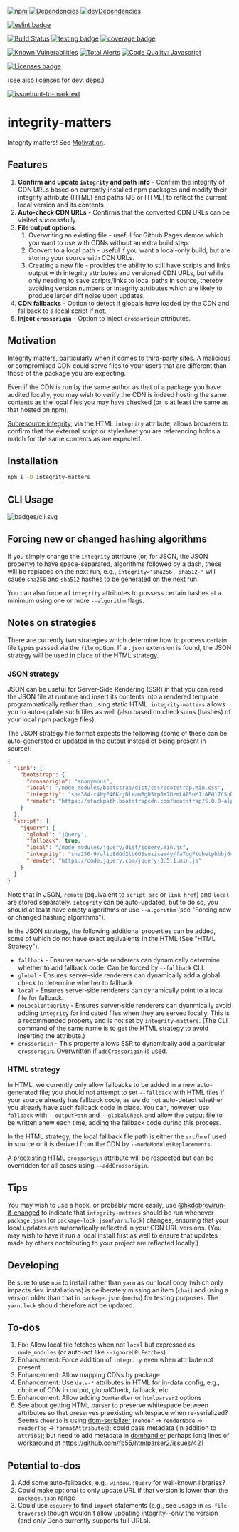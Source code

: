 [![npm](https://img.shields.io/npm/v/integrity-matters.svg)](https://www.npmjs.com/package/integrity-matters)
[![Dependencies](https://img.shields.io/david/brettz9/integrity-matters.svg)](https://david-dm.org/brettz9/integrity-matters)
[![devDependencies](https://img.shields.io/david/dev/brettz9/integrity-matters.svg)](https://david-dm.org/brettz9/integrity-matters?type=dev)

[![eslint badge](https://raw.githubusercontent.com/brettz9/integrity-matters/master/badges/eslint-badge.svg?sanitize=true)](badges/eslint-badge.svg)

[![Build Status](https://travis-ci.org/brettz9/integrity-matters.svg?branch=master)](https://travis-ci.com/github/brettz9/integrity-matters)
[![testing badge](https://raw.githubusercontent.com/brettz9/integrity-matters/master/badges/tests-badge.svg?sanitize=true)](badges/tests-badge.svg)
[![coverage badge](https://raw.githubusercontent.com/brettz9/integrity-matters/master/badges/coverage-badge.svg?sanitize=true)](badges/coverage-badge.svg)

[![Known Vulnerabilities](https://snyk.io/test/github/brettz9/integrity-matters/badge.svg)](https://snyk.io/test/github/brettz9/integrity-matters)
[![Total Alerts](https://img.shields.io/lgtm/alerts/g/brettz9/integrity-matters.svg?logo=lgtm&logoWidth=18)](https://lgtm.com/projects/g/brettz9/integrity-matters/alerts)
[![Code Quality: Javascript](https://img.shields.io/lgtm/grade/javascript/g/brettz9/integrity-matters.svg?logo=lgtm&logoWidth=18)](https://lgtm.com/projects/g/brettz9/integrity-matters/context:javascript)

<!--[![License](https://img.shields.io/npm/l/integrity-matters.svg)](LICENSE-MIT.txt)-->
[![Licenses badge](https://raw.githubusercontent.com/brettz9/integrity-matters/master/badges/licenses-badge.svg?sanitize=true)](badges/licenses-badge.svg)

(see also [licenses for dev. deps.](https://raw.githubusercontent.com/brettz9/integrity-matters/master/badges/licenses-badge-dev.svg?sanitize=true))

[![issuehunt-to-marktext](https://issuehunt.io/static/embed/issuehunt-button-v1.svg)](https://issuehunt.io/r/brettz9/integrity-matters)

# integrity-matters

Integrity matters! See [Motivation](#motivation).

## Features

1. **Confirm and update `integrity` and path info** - Confirm the integrity of
    CDN URLs based on currently installed npm packages and modify their
    integrity attribute (HTML) and paths (JS or HTML) to reflect the current
    local version and its contents.
1. **Auto-check CDN URLs** - Confirms that the converted CDN URLs can be
    visited successfully.
1. **File output options**:
    1. Overwriting an existing file - useful for Github Pages demos which you
        want to use with CDNs without an extra build step.
    1. Convert to a local path - useful if you want a local-only build,
        but are storing your source with CDN URLs.
    1. Creating a new file - provides the ability to still have scripts and
        links output with integrity attributes and versioned CDN URLs, but
        while only needing to save scripts/links to local paths in source,
        thereby avoiding version numbers or integrity attributes which are
        likely to produce larger diff noise upon updates.
1. **CDN fallbacks** - Option to detect if globals have loaded by the CDN and
    fallback to a local script if not.
1. **Inject `crossorigin`** - Option to inject `crossorigin` attributes.

## Motivation

Integrity matters, particularly when it comes to third-party sites. A
malicious or compromised CDN could serve files to your users that are
different than those of the package you are expecting.

Even if the CDN is run by the same author as that of a package you have
audited locally, you may wish to verify the CDN is indeed hosting the same
contents as the local files you may have checked (or is at least the same
as that hosted on npm).

[Subresource integrity](https://developer.mozilla.org/en-US/docs/Web/Security/Subresource_Integrity),
via the HTML `integrity` attribute, allows browsers to confirm that the
external script or stylesheet you are referencing holds a match for the same
contents as are expected.

## Installation

```sh
npm i -D integrity-matters
```

## CLI Usage

![badges/cli.svg](./badges/cli.svg)

## Forcing new or changed hashing algorithms

If you simply change the `integrity` attribute (or, for JSON, the JSON
property) to have space-separated, algorithms followed by a dash, these
will be replaced on the next run, e.g., `integrity="sha256- sha512-"` will
cause `sha256` and `sha512` hashes to be generated on the next run.

You can also force all `integrity` attributes to possess certain hashes at a
minimum using one or more `--algorithm` flags.

## Notes on strategies

There are currently two strategies which determine how to process certain file
types passed via the `file` option. If a `.json` extension is found, the JSON
strategy will be used in place of the HTML strategy.

### JSON strategy

JSON can be useful for Server-Side Rendering (SSR) in that you can read the
JSON file at runtime and insert its contents into a rendered template
programmatically rather than using static HTML. `integrity-matters` allows you
to auto-update such files as well (also based on checksums (hashes) of your
local npm package files).

The JSON strategy file format expects the following (some of these can be
auto-generated or updated in the output instead of being present in source):

```json
{
  "link": {
    "bootstrap": {
      "crossorigin": "anonymous",
      "local": "/node_modules/bootstrap/dist/css/bootstrap.min.css",
      "integrity": "sha384-r4NyP46KrjDleawBgD5tp8Y7UzmLA05oM1iAEQ17CSuDqnUK2+k9luXQOfXJCJ4I",
      "remote": "https://stackpath.bootstrapcdn.com/bootstrap/5.0.0-alpha1/css/bootstrap.min.css"
    }
  },
  "script": {
    "jquery": {
      "global": "jQuery",
      "fallback": true,
      "local": "/node_modules/jquery/dist/jquery.min.js",
      "integrity": "sha256-9/aliU8dGd2tb6OSsuzixeV4y/faTqgFtohetphbbj0=",
      "remote": "https://code.jquery.com/jquery-3.5.1.min.js"
    }
  }
}
```

Note that in JSON, `remote` (equivalent to `script src` or `link href`) and
`local` are stored separately. `integrity` can be auto-updated, but to do so,
you should at least have empty algorithms or use `--algorithm` (see
"Forcing new or changed hashing algorithms").

In the JSON strategy, the following additional properties can be added, some
of which do not have exact equivalents in the HTML (See "HTML Strategy").

- `fallback` - Ensures server-side renderers can dynamically determine
    whether to add fallback code. Can be forced by `--fallback` CLI.
- `global` - Ensures server-side renderers can dynamically add a global check
    to determine whether to fallback.
- `local` - Ensures server-side renderers can dynamically point to a local
    file for fallback.
- `noLocalIntegrity` - Ensures server-side renderers can dyanmically avoid
    adding `integrity` for indicated files when they are served locally. This
    is a recommended property and is not set by `integrity-matters`. (The CLI
    command of the same name is to get the HTML strategy to avoid inserting
    the attribute.)
- `crossorigin` - This property allows SSR to dynamically add a particular
    `crossorigin`. Overwritten if `addCrossorigin` is used.

### HTML strategy

In HTML, we currently only allow fallbacks to be added in a new auto-generated
file; you should not attempt to set `--fallback` with HTML files if your
source already has fallback code, as we do not auto-detect whether you already
have such fallback code in place. You can, however, use `fallback` with
`--outputPath` and `--globalCheck` and allow the output file to be written
anew each time, adding the fallback code during this process.

In the HTML strategy, the local fallback file path is either the `src`/`href`
used in source or it is derived from the CDN by `--nodeModulesReplacements`.

A preexisting HTML `crossorigin` attribute will be respected but can be
overridden for all cases using `--addCrossorigin`.

## Tips

You may wish to use a hook, or probably more easily, use
[@hkdobrev/run-if-changed](https://github.com/hkdobrev/run-if-changed) to
indicate that `integrity-matters` should be run whenever `package.json`
(or `package-lock.json`/`yarn.lock`) changes, ensuring that your local
updates are automatically reflected in your CDN URL versions. (You may
wish to have it run a local install first as well to ensure that updates
made by others contributing to your project are reflected locally.)

## Developing

Be sure to use `npm` to install rather than `yarn` as our local copy
(which only impacts dev. installations) is deliberately missing an item
(`chai`) and using a version older than that in `package.json` (`mocha`)
for testing purposes. The `yarn.lock` should therefore not be updated.

## To-dos

1. Fix: Allow local file fetches when not `local` but expressed as
    `node_modules` (or auto-act like `--ignoreURLFetches`)
1. Enhancement: Force addition of `integrity` even when attribute not present
1. Enhancement: Allow mapping CDNs by package
1. Enhancement: Use `data-*` attributes in HTML for in-data config, e.g.,
    choice of CDN in output, globalCheck, fallback, etc.
1. Enhancement: Allow adding `DomHandler` or `htmlparser2` options
1. See about getting HTML parser to preserve whitespace between attributes
    so that preserves preexisting whitespace when re-serialized?
    Seems `cheerio` is using
    [dom-serializer](https://github.com/cheeriojs/dom-serializer/blob/master/src/index.ts)
    (`render` -> `renderNode` -> `renderTag` -> `formatAttributes`); could pass
    metadata (in addition to `attribs`); but need to add metadata in
    [domhandler](https://github.com/fb55/domhandler/blob/master/src/index.ts#L147)
    perhaps long lines of workaround at
    <https://github.com/fb55/htmlparser2/issues/421>

## Potential to-dos

1. Add some auto-fallbacks, e.g., `window.jQuery` for well-known libraries?
1. Could make optional to only update URL if that version is lower
    than the `package.json` range
1. Could use `esquery` to find `import` statements (e.g., see usage in
    `es-file-traverse`) though wouldn't allow updating integrity--only
    the version (and only Deno currently supports full URLs).
